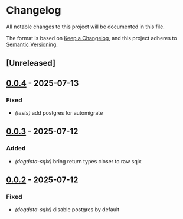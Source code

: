 # Changelog

All notable changes to this project will be documented in this file.

The format is based on [Keep a Changelog](https://keepachangelog.com/en/1.0.0/),
and this project adheres to [Semantic Versioning](https://semver.org/spec/v2.0.0.html).

## [Unreleased]

## [0.0.4](https://github.com/flashnetxyz/dogdata-rs/compare/dogdata-sqlx_v0.0.3...dogdata-sqlx_v0.0.4) - 2025-07-13

### Fixed

- *(tests)* add postgres for automigrate

## [0.0.3](https://github.com/flashnetxyz/dogdata-rs/compare/dogdata-sqlx_v0.0.2...dogdata-sqlx_v0.0.3) - 2025-07-12

### Added

- *(dogdata-sqlx)* bring return types closer to raw sqlx

## [0.0.2](https://github.com/flashnetxyz/dogdata-rs/compare/dogdata-sqlx_v0.0.1...dogdata-sqlx_v0.0.2) - 2025-07-12

### Fixed

- *(dogdata-sqlx)* disable postgres by default
